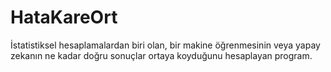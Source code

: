 # HataKareOrt
 İstatistiksel hesaplamalardan biri olan, bir makine öğrenmesinin veya yapay zekanın ne kadar doğru sonuçlar ortaya koyduğunu hesaplayan program.
